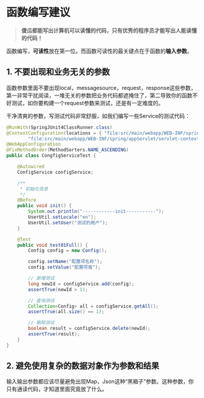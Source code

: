 # 函数编写建议

> **傻瓜都能写出计算机可以读懂的代码，只有优秀的程序员才能写出人能读懂的代码！**

函数编写，**可读性**放在第一位。而函数可读性的最关键点在于函数的**输入参数**。

## **1. 不要出现和业务无关的参数**

函数参数里面不要出现local，messagesource，request，response这些参数，第一非常干扰阅读，一堆无关的参数把业务代码都遮掩住了，第二导致你的函数不好测试，如你要构建一个request参数来测试，还是有一定难度的。

干净清爽的参数，写测试代码非常舒服，如我们编写一些Service的测试代码：

```java
@RunWith(SpringJUnit4ClassRunner.class)
@ContextConfiguration(locations = { "file:src/main/webapp/WEB-INF/spring/root-context.xml",
        "file:src/main/webapp/WEB-INF/spring/appServlet/servlet-context.xml" })
@WebAppConfiguration
@FixMethodOrder(MethodSorters.NAME_ASCENDING)
public class CongfigServiceTest {

    @Autowired
    ConfigService configService;

    /**
     * 初始化信息
     */
    @Before
    public void init() {
        System.out.println("------------init-----------");
        UserUtil.setLocale("en");
        UserUtil.setUser("测试的用户");
    }

    @Test
    public void test01Full() {
        Config config = new Config();

        config.setName("配置项名称");
        config.setValue("配置项值");

        // 新增测试
        long newId = configService.add(config);
        assertTrue(newId > 1);

        // 查询测试
        Collection<Config> all = configService.getAll();
        assertTrue(all.size() == 1);

        // 删除测试
        boolean result = configService.delete(newId);
        assertTrue(result);
    }
}
```

## **2. 避免使用复杂的数据对象作为参数和结果**

输入输出参数都应该尽量避免出现Map，Json这种“黑箱子”参数。这种参数，你只有通读代码，才知道里面究竟放了什么。





